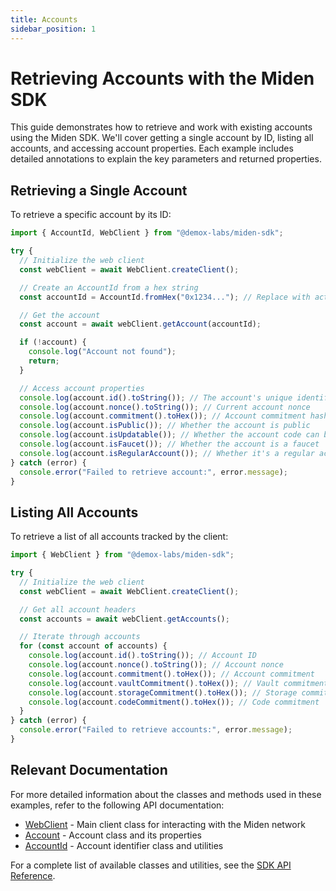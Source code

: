 ```yaml
---
title: Accounts
sidebar_position: 1
---
```


# Retrieving Accounts with the Miden SDK

This guide demonstrates how to retrieve and work with existing accounts using the Miden SDK. We'll cover getting a single account by ID, listing all accounts, and accessing account properties. Each example includes detailed annotations to explain the key parameters and returned properties.

## Retrieving a Single Account

To retrieve a specific account by its ID:

```typescript
import { AccountId, WebClient } from "@demox-labs/miden-sdk";

try {
  // Initialize the web client
  const webClient = await WebClient.createClient();

  // Create an AccountId from a hex string
  const accountId = AccountId.fromHex("0x1234..."); // Replace with actual account ID

  // Get the account
  const account = await webClient.getAccount(accountId);

  if (!account) {
    console.log("Account not found");
    return;
  }

  // Access account properties
  console.log(account.id().toString()); // The account's unique identifier
  console.log(account.nonce().toString()); // Current account nonce
  console.log(account.commitment().toHex()); // Account commitment hash
  console.log(account.isPublic()); // Whether the account is public
  console.log(account.isUpdatable()); // Whether the account code can be updated
  console.log(account.isFaucet()); // Whether the account is a faucet
  console.log(account.isRegularAccount()); // Whether it's a regular account
} catch (error) {
  console.error("Failed to retrieve account:", error.message);
}
```

## Listing All Accounts

To retrieve a list of all accounts tracked by the client:

```typescript
import { WebClient } from "@demox-labs/miden-sdk";

try {
  // Initialize the web client
  const webClient = await WebClient.createClient();

  // Get all account headers
  const accounts = await webClient.getAccounts();

  // Iterate through accounts
  for (const account of accounts) {
    console.log(account.id().toString()); // Account ID
    console.log(account.nonce().toString()); // Account nonce
    console.log(account.commitment().toHex()); // Account commitment
    console.log(account.vaultCommitment().toHex()); // Vault commitment
    console.log(account.storageCommitment().toHex()); // Storage commitment
    console.log(account.codeCommitment().toHex()); // Code commitment
  }
} catch (error) {
  console.error("Failed to retrieve accounts:", error.message);
}
```

## Relevant Documentation

For more detailed information about the classes and methods used in these examples, refer to the following API documentation:

- [WebClient](https://github.com/0xMiden/miden-client/docs/typedoc/web-client/classes/WebClient.md) - Main client class for interacting with the Miden network
- [Account](https://github.com/0xMiden/miden-client/docs/typedoc/web-client/classes/Account.md) - Account class and its properties
- [AccountId](https://github.com/0xMiden/miden-client/docs/typedoc/web-client/classes/AccountId.md) - Account identifier class and utilities

For a complete list of available classes and utilities, see the [SDK API Reference](https://github.com/0xMiden/miden-client/docs/typedoc/web-client/README.md).
